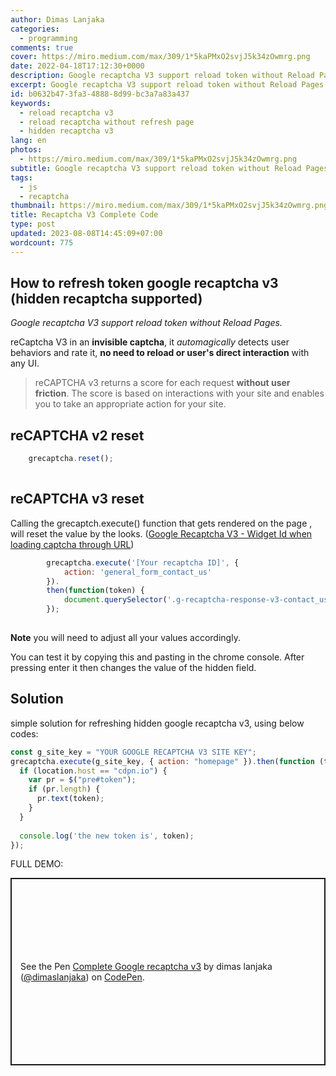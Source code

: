 ```yaml
---
author: Dimas Lanjaka
categories:
  - programming
comments: true
cover: https://miro.medium.com/max/309/1*5kaPMxO2svjJ5k34zOwmrg.png
date: 2022-04-18T17:12:30+0000
description: Google recaptcha V3 support reload token without Reload Pages
excerpt: Google recaptcha V3 support reload token without Reload Pages
id: b0632b47-3fa3-4888-8d99-bc3a7a83a437
keywords:
  - reload recaptcha v3
  - reload recaptcha without refresh page
  - hidden recaptcha v3
lang: en
photos:
  - https://miro.medium.com/max/309/1*5kaPMxO2svjJ5k34zOwmrg.png
subtitle: Google recaptcha V3 support reload token without Reload Pages
tags:
  - js
  - recaptcha
thumbnail: https://miro.medium.com/max/309/1*5kaPMxO2svjJ5k34zOwmrg.png
title: Recaptcha V3 Complete Code
type: post
updated: 2023-08-08T14:45:09+07:00
wordcount: 775
---
```


## How to refresh token google recaptcha v3 (hidden recaptcha supported)
_Google recaptcha V3 support reload token without Reload Pages._

reCaptcha V3 in an **invisible captcha**, it _automagically_ detects user behaviors and rate it, **no need to reload or user's direct interaction** with any UI.

> reCAPTCHA v3 returns a score for each request **without user friction**. The score is based on interactions with your site and enables you to take an appropriate action for your site.

## reCAPTCHA v2 reset
```js
    grecaptcha.reset();
    
```

## reCAPTCHA v3 reset

Calling the grecaptch.execute() function that gets rendered on the page , will reset the value by the looks. ([Google Recaptcha V3 - Widget Id when loading captcha through URL](https://stackoverflow.com/questions/53906217/google-recaptcha-v3-widget-id-when-loading-captcha-through-url))
```js
        grecaptcha.execute('[Your recaptcha ID]', {
            action: 'general_form_contact_us'
        }).
        then(function(token) {
            document.querySelector('.g-recaptcha-response-v3-contact_us').value = token;
        });
    
```
**Note** you will need to adjust all your values accordingly.

You can test it by copying this and pasting in the chrome console. After pressing enter it then changes the value of the hidden field.

## Solution
simple solution for refreshing hidden google recaptcha v3, using below codes:
```js
const g_site_key = "YOUR GOOGLE RECAPTCHA V3 SITE KEY";
grecaptcha.execute(g_site_key, { action: "homepage" }).then(function (token) {
  if (location.host == "cdpn.io") {
    var pr = $("pre#token");
    if (pr.length) {
      pr.text(token);
    }
  }
  
  console.log('the new token is', token);
});
```

FULL DEMO:
<p class="codepen" data-height="300" data-theme-id="dark" data-default-tab="result" data-slug-hash="qzgYmp" data-preview="true" data-editable="true" data-user="dimaslanjaka" style="height: 300px; box-sizing: border-box; display: flex; align-items: center; justify-content: center; border: 2px solid; margin: 1em 0; padding: 1em;">
  <span>See the Pen <a href="https://codepen.io/dimaslanjaka/pen/qzgYmp">
  Complete Google recaptcha v3</a> by dimas lanjaka (<a href="https://codepen.io/dimaslanjaka">@dimaslanjaka</a>)
  on <a href="https://codepen.io">CodePen</a>.</span>
</p>
<script async src="https://cpwebassets.codepen.io/assets/embed/ei.js"></script>

